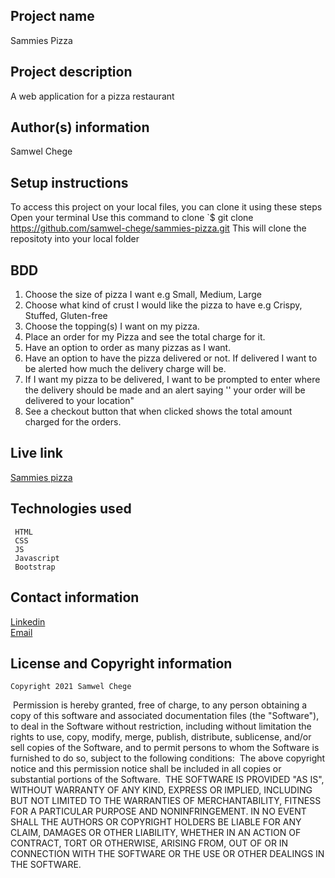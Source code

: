 ## Project name
   Sammies Pizza
​
## Project description
   A web application for a pizza restaurant
​
## Author(s) information
   Samwel Chege
  
## Setup instructions
   To access this project on your local files, you can clone it using these steps
   Open your terminal
   Use this command to clone `$ git clone
   https://github.com/samwel-chege/sammies-pizza.git
   This will clone the repositoty into your local folder 
​
## BDD
    
1.  Choose the size of pizza I want e.g Small, Medium, Large
2.  Choose what kind of crust I would like the pizza to have e.g Crispy, Stuffed, Gluten-free
3.  Choose the topping(s) I want on my pizza.
4.  Place an order for my Pizza and see the total charge for it.
5.  Have an option to order as many pizzas as I want.
7.  Have an option to have the pizza delivered or not.  If delivered I want to be alerted how much the delivery charge will be.
8.  If I want my pizza to be delivered, I want to be prompted to enter where the delivery should be made and an alert saying '' your order will be delivered to your location"
9.  See a checkout button that when clicked shows the total amount charged for the orders.

    
  
## Live link
[Sammies pizza](https://samwel-chege.github.io/sammies-pizza/)
​
## Technologies used
     HTML
     CSS
     JS
     Javascript
     Bootstrap
  
## Contact information
[Linkedin](https://www.linkedin.com/in/samwel-chege-b069b618b?lipi=urn%3Ali%3Apage%3Ad_flagship3_profile_view_base_contact_details%3B7fqY2RrWTXau9R%2FB2Uw4Bg%3D%3D)<br>
[Email](samwelchegeh09@gmail.com)
    
## License and Copyright information
    Copyright 2021 Samwel Chege
​
    Permission is hereby granted, free of charge, to any person obtaining a copy of this software and associated documentation files (the "Software"), to deal in the Software without restriction, including without limitation the rights to use, copy, modify, merge, publish, distribute, sublicense, and/or sell copies of the Software, and to permit persons to whom the Software is furnished to do so, subject to the following conditions:
​
    The above copyright notice and this permission notice shall be included in all copies or substantial portions of the Software.
​
    THE SOFTWARE IS PROVIDED "AS IS", WITHOUT WARRANTY OF ANY KIND, EXPRESS OR IMPLIED, INCLUDING BUT NOT LIMITED TO THE WARRANTIES OF MERCHANTABILITY, FITNESS FOR A PARTICULAR PURPOSE AND NONINFRINGEMENT. IN NO EVENT SHALL THE AUTHORS OR COPYRIGHT HOLDERS BE LIABLE FOR ANY CLAIM, DAMAGES OR OTHER LIABILITY, WHETHER IN AN ACTION OF CONTRACT, TORT OR OTHERWISE, ARISING FROM, OUT OF OR IN CONNECTION WITH THE SOFTWARE OR THE USE OR OTHER DEALINGS IN THE SOFTWARE.